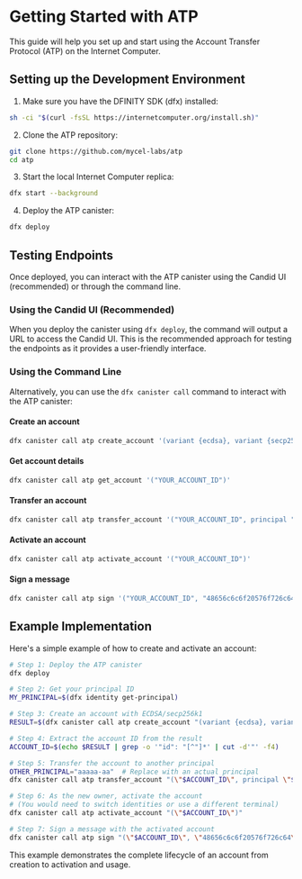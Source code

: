 # Getting Started with ATP

This guide will help you set up and start using the Account Transfer Protocol (ATP) on the Internet Computer.

## Setting up the Development Environment

1. Make sure you have the DFINITY SDK (dfx) installed:
```bash
sh -ci "$(curl -fsSL https://internetcomputer.org/install.sh)"
```

2. Clone the ATP repository:
```bash
git clone https://github.com/mycel-labs/atp
cd atp
```

3. Start the local Internet Computer replica:
```bash
dfx start --background
```

4. Deploy the ATP canister:
```bash
dfx deploy
```

## Testing Endpoints

Once deployed, you can interact with the ATP canister using the Candid UI (recommended) or through the command line.

### Using the Candid UI (Recommended)

When you deploy the canister using `dfx deploy`, the command will output a URL to access the Candid UI. This is the recommended approach for testing the endpoints as it provides a user-friendly interface.

### Using the Command Line

Alternatively, you can use the `dfx canister call` command to interact with the ATP canister:

#### Create an account
```bash
dfx canister call atp create_account '(variant {ecdsa}, variant {secp256k1}, principal "YOUR_PRINCIPAL_ID")'
```

#### Get account details
```bash
dfx canister call atp get_account '("YOUR_ACCOUNT_ID")'
```

#### Transfer an account
```bash
dfx canister call atp transfer_account '("YOUR_ACCOUNT_ID", principal "NEW_OWNER_PRINCIPAL_ID")'
```

#### Activate an account
```bash
dfx canister call atp activate_account '("YOUR_ACCOUNT_ID")'
```

#### Sign a message
```bash
dfx canister call atp sign '("YOUR_ACCOUNT_ID", "48656c6c6f20576f726c64")'  # "Hello World" in hex
```

## Example Implementation

Here's a simple example of how to create and activate an account:

```bash
# Step 1: Deploy the ATP canister
dfx deploy

# Step 2: Get your principal ID
MY_PRINCIPAL=$(dfx identity get-principal)

# Step 3: Create an account with ECDSA/secp256k1
RESULT=$(dfx canister call atp create_account "(variant {ecdsa}, variant {secp256k1}, principal \"$MY_PRINCIPAL\")")

# Step 4: Extract the account ID from the result
ACCOUNT_ID=$(echo $RESULT | grep -o '"id": "[^"]*' | cut -d'"' -f4)

# Step 5: Transfer the account to another principal
OTHER_PRINCIPAL="aaaaa-aa"  # Replace with an actual principal
dfx canister call atp transfer_account "(\"$ACCOUNT_ID\", principal \"$OTHER_PRINCIPAL\")"

# Step 6: As the new owner, activate the account
# (You would need to switch identities or use a different terminal)
dfx canister call atp activate_account "(\"$ACCOUNT_ID\")"

# Step 7: Sign a message with the activated account
dfx canister call atp sign "(\"$ACCOUNT_ID\", \"48656c6c6f20576f726c64\")"
```

This example demonstrates the complete lifecycle of an account from creation to activation and usage.

